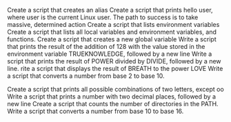 Create a script that creates an alias
Create a script that prints hello user, where user is the current Linux user.
The path to success is to take massive, determined action
Create a script that lists environment variables
Create a script that lists all local variables and environment variables, and functions.
Create a script that creates a new global variable
Write a script that prints the result of the addition of 128 with the value stored in the environment variable TRUEKNOWLEDGE, followed by a new line
Write a script that prints the result of POWER divided by DIVIDE, followed by a new line.
rite a script that displays the result of BREATH to the power LOVE
Write a script that converts a number from base 2 to base 10.

Create a script that prints all possible combinations of two letters, except oo
Write a script that prints a number with two decimal places, followed by a new line
Create a script that counts the number of directories in the PATH.
Write a script that converts a number from base 10 to base 16.
